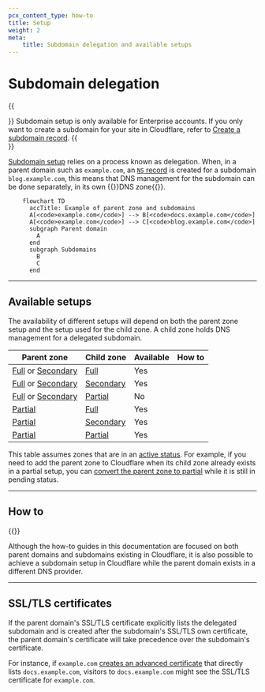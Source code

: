 ```yaml
---
pcx_content_type: how-to
title: Setup
weight: 2
meta:
    title: Subdomain delegation and available setups
---
```


# Subdomain delegation

{{<Aside type="warning">}}
Subdomain setup is only available for Enterprise accounts. If you only want to create a subdomain for your site in Cloudflare, refer to [Create a subdomain record](/dns/manage-dns-records/how-to/create-subdomain/).
{{</Aside>}}

[Subdomain setup](/dns/zone-setups/subdomain-setup/) relies on a process known as delegation. When, in a parent domain such as `example.com`, an [`NS` record](https://www.cloudflare.com/learning/dns/dns-records/dns-ns-record/) is created for a subdomain `blog.example.com`, this means that DNS management for the subdomain can be done separately, in its own {{<glossary-tooltip term_id="DNS zone" link="/dns/concepts/#zone">}}DNS zone{{</glossary-tooltip>}}.


```mermaid
    flowchart TD
      accTitle: Example of parent zone and subdomains
      A[<code>example.com</code>] --> B[<code>docs.example.com</code>]
      A[<code>example.com</code>] --> C[<code>blog.example.com</code>]
      subgraph Parent domain
        A
      end
      subgraph Subdomains
        B
        C
      end

```

---

## Available setups

The availability of different setups will depend on both the parent zone setup and the setup used for the child zone. A child zone holds DNS management for a delegated subdomain.

| Parent zone | Child zone | Available | How to
| --- | --- | --- | --- |
| [Full](/dns/zone-setups/full-setup/) or [Secondary](/dns/zone-setups/zone-transfers/cloudflare-as-secondary/) | [Full](/dns/zone-setups/full-setup/) | Yes |
| [Full](/dns/zone-setups/full-setup/) or [Secondary](/dns/zone-setups/zone-transfers/cloudflare-as-secondary/) | [Secondary](/dns/zone-setups/zone-transfers/cloudflare-as-secondary/) | Yes |
| [Full](/dns/zone-setups/full-setup/) or [Secondary](/dns/zone-setups/zone-transfers/cloudflare-as-secondary/) | [Partial](/dns/zone-setups/partial-setup/) | No |
| [Partial](/dns/zone-setups/partial-setup/) | [Full](/dns/zone-setups/full-setup/) | Yes |
| [Partial](/dns/zone-setups/partial-setup/) | [Secondary](/dns/zone-setups/zone-transfers/cloudflare-as-secondary/) | Yes |
| [Partial](/dns/zone-setups/partial-setup/) | [Partial](/dns/zone-setups/partial-setup/) | Yes |

This table assumes zones that are in an [active status](/dns/zone-setups/reference/domain-status/). For example, if you need to add the parent zone to Cloudflare when its child zone already exists in a partial setup, you can [convert the parent zone to partial](/dns/zone-setups/partial-setup/setup/#add-your-domain-to-cloudflare) while it is still in pending status.

---
## How to

{{<directory-list>}}

Although the how-to guides in this documentation are focused on both parent domains and subdomains existing in Cloudflare, it is also possible to achieve a subdomain setup in Cloudflare while the parent domain exists in a different DNS provider.

---

## SSL/TLS certificates

If the parent domain's SSL/TLS certificate explicitly lists the delegated subdomain and is created after the subdomain's SSL/TLS own certificate, the parent domain's certificate will take precedence over the subdomain's certificate.

For instance, if `example.com` [creates an advanced certificate](/ssl/edge-certificates/advanced-certificate-manager/manage-certificates/) that directly lists `docs.example.com`, visitors to `docs.example.com` might see the SSL/TLS certificate for `example.com`.